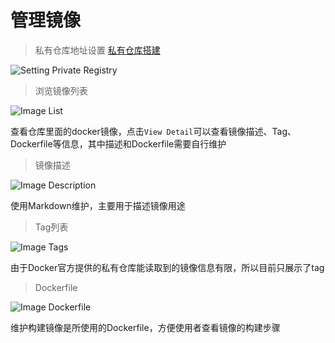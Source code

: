# 管理镜像

> 私有仓库地址设置 [私有仓库搭建](zh-cn/build-registry.md)

![Setting Private Registry](_media/setting-private-registry.png)

> 浏览镜像列表

![Image List](../_media/image-list.png)

查看仓库里面的docker镜像，点击`View Detail`可以查看镜像描述、Tag、Dockerfile等信息，其中描述和Dockerfile需要自行维护

> 镜像描述

![Image Description](../_media/image-description.png)

使用Markdown维护，主要用于描述镜像用途

> Tag列表

![Image Tags](../_media/image-tags.png)

由于Docker官方提供的私有仓库能读取到的镜像信息有限，所以目前只展示了tag

> Dockerfile

![Image Dockerfile](../_media/image-dockerfile.png)

维护构建镜像是所使用的Dockerfile，方便使用者查看镜像的构建步骤
